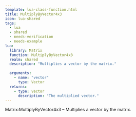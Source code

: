 ```yaml
---
template: lua-class-function.html
title: MultiplyByVector4x3
icon: lua-shared
tags:
  - lua
  - shared
  - needs-verification
  - needs-example
lua:
  library: Matrix
  function: MultiplyByVector4x3
  realm: shared
  description: "Multiplies a vector by the matrix."
  
  arguments:
    - name: "vector"
      type: Vector
  returns:
    - type: vector
      description: "The multiplied vector."
---
```


<div class="lua__search__keywords">
Matrix:MultiplyByVector4x3 &#x2013; Multiplies a vector by the matrix.
</div>
